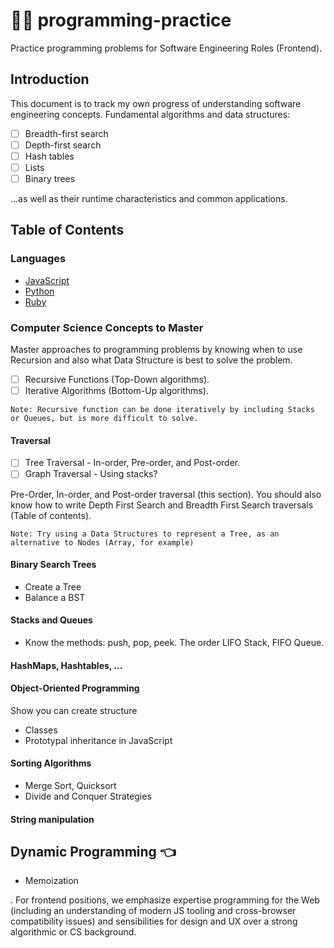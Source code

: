 # 👨‍🎓 programming-practice

Practice programming problems for Software Engineering Roles (Frontend). 

## Introduction

This document is to track my own progress of understanding software engineering concepts. Fundamental algorithms and data structures:

- [ ] Breadth-first search 
- [ ] Depth-first search 
- [ ] Hash tables 
- [ ] Lists 
- [ ] Binary trees

...as well as their runtime characteristics and common applications.

## Table of Contents

### Languages
  - [JavaScript](/javascript/README.md)
  - [Python](/python/README.md)
  - [Ruby](/ruby/README.md)
  
### Computer Science Concepts to Master
Master approaches to programming problems by knowing when to use Recursion and also what Data Structure is best to solve the problem.

- [ ] Recursive Functions (Top-Down algorithms).
- [ ] Iterative Algorithms (Bottom-Up algorithms).

`Note: Recursive function can be done iteratively by including Stacks or Queues, but is more difficult to solve.`

#### Traversal

- [ ] Tree Traversal - In-order, Pre-order, and Post-order.
- [ ] Graph Traversal - Using stacks?

Pre-Order, In-order, and Post-order traversal (this section). You should also know how to write Depth First Search and Breadth First Search traversals (Table of contents). 

`Note: Try using a Data Structures to represent a Tree, as an alternative to Nodes (Array, for example)`

#### Binary Search Trees

- Create a Tree
- Balance a BST

#### Stacks and Queues
- Know the methods: push, pop, peek. The order LIFO Stack, FIFO Queue.

#### HashMaps, Hashtables, ...
    
#### Object-Oriented Programming
Show you can create structure
- Classes
- Prototypal inheritance in JavaScript

#### Sorting Algorithms
- Merge Sort, Quicksort
- Divide and Conquer Strategies

#### String manipulation
    
## Dynamic Programming :point_left:
- Memoization

. For frontend positions, we emphasize expertise programming for the Web (including an understanding of modern JS tooling and cross-browser compatibility issues) and sensibilities for design and UX over a strong algorithmic or CS background.
